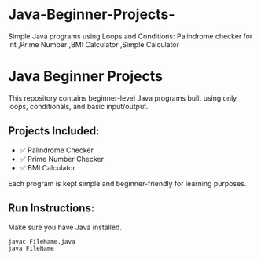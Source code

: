 # Java-Beginner-Projects-
Simple Java programs using Loops and Conditions: Palindrome checker for int ,Prime Number ,BMI Calculator ,Simple Calculator
# Java Beginner Projects 

This repository contains beginner-level Java programs built using only loops, conditionals, and basic input/output.

## Projects Included:

- ✅ Palindrome Checker
- ✅ Prime Number Checker
- ✅ BMI Calculator

Each program is kept simple and beginner-friendly for learning purposes.

## Run Instructions:

Make sure you have Java installed.

```bash
javac FileName.java
java FileName
